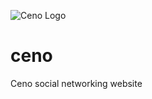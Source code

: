 ![Ceno Logo](http://s9.picofile.com/file/8340117642/logo_3d.png)
# ceno 
Ceno social networking website
